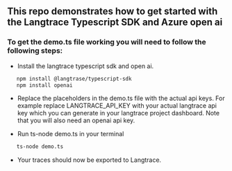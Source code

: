 ## This repo demonstrates how to get started with the Langtrace Typescript SDK and Azure open ai

### To get the demo.ts file working you will need to follow the following steps:

*  Install the langtrace typescript sdk and open ai.
```sh
   npm install @langtrase/typescript-sdk
   npm install openai

```

* Replace the placeholders in the demo.ts file with the actual api keys. For example replace LANGTRACE_API_KEY with your actual langtrace api key which you can generate in your langtrace project dashboard. Note that you will also need an openai api key.

* Run ts-node demo.ts in your terminal

```sh
   ts-node demo.ts
```
* Your traces should now be exported to Langtrace. 